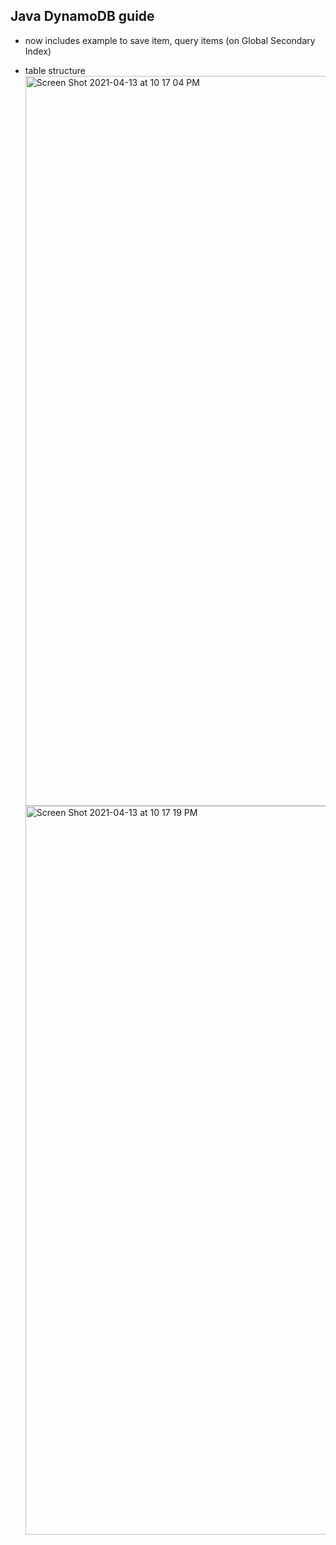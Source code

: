 
## Java DynamoDB guide

- now includes example to save item, query items (on Global Secondary Index)

- table structure
<img width="1168" alt="Screen Shot 2021-04-13 at 10 17 04 PM" src="https://user-images.githubusercontent.com/10003885/114649561-5b961a00-9ca6-11eb-9d8b-8e615b9f4f7d.png"><img width="1166" alt="Screen Shot 2021-04-13 at 10 17 19 PM" src="https://user-images.githubusercontent.com/10003885/114649590-694b9f80-9ca6-11eb-870d-11b7178538cf.png">


